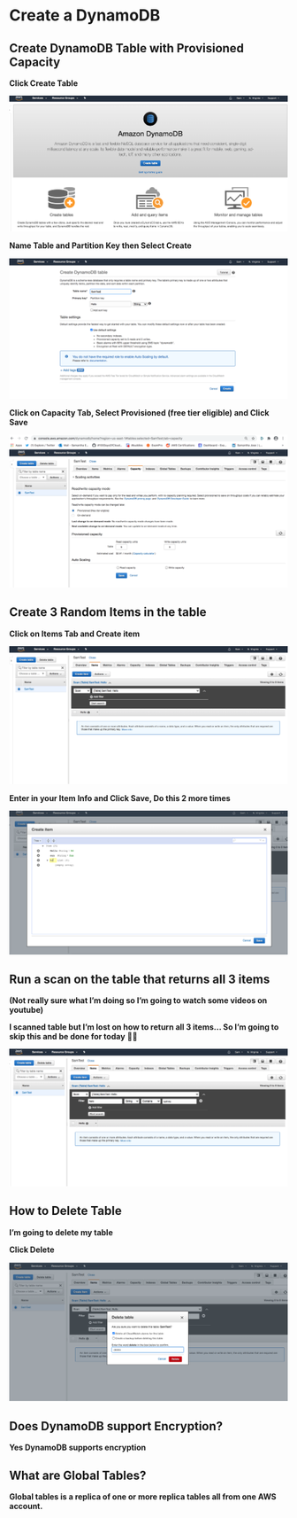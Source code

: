 


# Create a DynamoDB

## Create DynamoDB Table with Provisioned Capacity

**Click Create Table**

![](1-Click-Create-Table.png)

**Name Table and Partition Key then Select Create**

![](2-Name-table-and-hit-Create.png)

**Click on Capacity Tab, Select Provisioned (free tier eligible) and Click Save**

![](3-provisioned.png)


## Create 3 Random Items in the table

**Click on Items Tab and Create item**

![](4.png)

**Enter in your Item Info and Click Save, Do this 2 more times**

![](5.png)

## Run a scan on the table that returns all 3 items

**(Not really sure what I’m doing so I’m going to watch some videos on youtube)**

**I scanned table but I’m lost on how to return all 3 items... So I’m going to skip this and be done for today** 🤷‍♀️ 

![](6.png) 

## How to Delete Table 

**I’m going to delete my table**

**Click Delete**

![](7.png)

## Does DynamoDB support Encryption?

**Yes DynamoDB supports encryption**

## What are Global Tables?

**Global tables is a replica of one or more replica tables all from one AWS account.**











